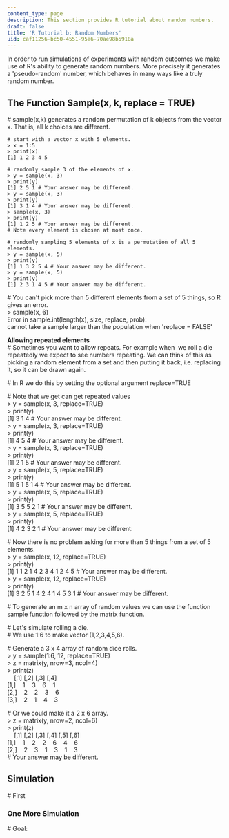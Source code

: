 ```yaml
---
content_type: page
description: This section provides R tutorial about random numbers.
draft: false
title: 'R Tutorial b: Random Numbers'
uid: caf11256-bc50-4551-95a6-70ae98b5918a
---
```

In order to run simulations of experiments with random outcomes we make use of R's ability to generate random numbers. More precisely it generates a 'pseudo-random' number, which behaves in many ways like a truly random number.

## The Function Sample(x, k, replace = TRUE)

\# sample(x,k) generates a random permutation of k objects from the vector x. That is, all k choices are different.

`# start with a vector x with 5 elements.`   
`> x = 1:5`   
`> print(x)`   
`[1] 1 2 3 4 5`

`# randomly sample 3 of the elements of x.`   
`> y = sample(x, 3)`   
`> print(y)`   
`[1] 2 5 1 # Your answer may be different.`   
`> y = sample(x, 3)`   
`> print(y)`   
`[1] 3 1 4 # Your answer may be different.`   
`> sample(x, 3)`   
`> print(y)`   
`[1] 1 2 5 # Your answer may be different.`   
`# Note every element is chosen at most once.`

`# randomly sampling 5 elements of x is a permutation of all 5 elements.`   
`> y = sample(x, 5)`   
`> print(y)`   
`[1] 1 3 2 5 4 # Your answer may be different.`   
`> y = sample(x, 5)`   
`> print(y)`   
`[1] 2 3 1 4 5 # Your answer may be different.`

\# You can't pick more than 5 different elements from a set of 5 things, so R gives an error.    
\> sample(x, 6)    
Error in sample.int(length(x), size, replace, prob):     
cannot take a sample larger than the population when 'replace = FALSE'

**Allowing repeated elements**    
\# Sometimes you want to allow repeats. For example when  we roll a die repeatedly we expect to see numbers repeating. We can think of this as picking a random element from a set and then putting it back, i.e. replacing it, so it can be drawn again.

\# In R we do this by setting the optional argument replace=TRUE

\# Note that we get can get repeated values    
\> y = sample(x, 3, replace=TRUE)    
\> print(y)    
\[1\] 3 1 4 # Your answer may be different.    
\> y = sample(x, 3, replace=TRUE)    
\> print(y)    
\[1\] 4 5 4 # Your answer may be different.    
\> y = sample(x, 3, replace=TRUE)    
\> print(y)    
\[1\] 2 1 5 # Your answer may be different.    
\> y = sample(x, 5, replace=TRUE)    
\> print(y)    
\[1\] 5 1 5 1 4 # Your answer may be different.    
\> y = sample(x, 5, replace=TRUE)    
\> print(y)    
\[1\] 3 5 5 2 1 # Your answer may be different.    
\> y = sample(x, 5, replace=TRUE)    
\> print(y)    
\[1\] 4 2 3 2 1 # Your answer may be different.

\# Now there is no problem asking for more than 5 things from a set of 5 elements.    
\> y = sample(x, 12, replace=TRUE)    
\> print(y)    
\[1\] 1 1 2 1 4 2 3 4 1 2 4 5 # Your answer may be different.    
\> y = sample(x, 12, replace=TRUE)    
\> print(y)    
\[1\] 3 2 5 1 4 2 4 1 4 5 3 1 # Your answer may be different.

\# To generate an m x n array of random values we can use the function sample function followed by the matrix function.

\# Let's simulate rolling a die.     
\# We use 1:6 to make vector (1,2,3,4,5,6).

\# Generate a 3 x 4 array of random dice rolls.    
\> y = sample(1:6, 12, replace=TRUE)    
\> z = matrix(y, nrow=3, ncol=4)    
\> print(z)    
    \[,1\] \[,2\] \[,3\] \[,4\]    
\[1,\]    1    3    6    1    
\[2,\]    2    2    3    6    
\[3,\]    2    1    4    3

\# Or we could make it a 2 x 6 array.    
\> z = matrix(y, nrow=2, ncol=6)    
\> print(z)    
    \[,1\] \[,2\] \[,3\] \[,4\] \[,5\] \[,6\]    
\[1,\]    1    2    2    6    4    6    
\[2,\]    2    3    1    3    1    3    
\# Your answer may be different.  

## Simulation

\# First      

### One More Simulation

\# Goal: